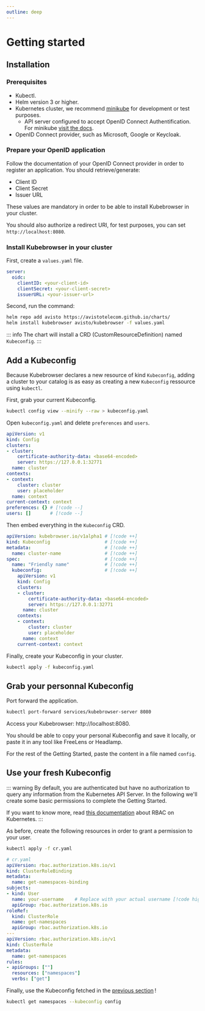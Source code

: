 ```yaml
---
outline: deep
---
```


# Getting started
## Installation
### Prerequisites

- Kubectl.
- Helm version 3 or higher.
- Kubernetes cluster, we recommend [minikube](https://minikube.sigs.k8s.io/docs/) for development or test purposes.
  - API server configured to accept OpenID Connect Authentification. For minikube [visit the docs](https://minikube.sigs.k8s.io/docs/tutorials/openid_connect_auth/).
- OpenID Connect provider, such as Microsoft, Google or Keycloak.

### Prepare your OpenID application

Follow the documentation of your OpenID Connect provider in order to register an application. You should retrieve/generate:

- Client ID
- Client Secret
- Issuer URL

These values are mandatory in order to be able to install Kubebrowser in your cluster.

You should also authorize a redirect URI, for test purposes, you can set `http://localhost:8080`.

### Install Kubebrowser in your cluster

First, create a `values.yaml` file.

```yaml
server:
  oidc:
    clientID: <your-client-id>
    clientSecret: <your-client-secret>
    issuerURL: <your-issuer-url>
```
Second, run the command:

```sh
helm repo add avisto https://avistotelecom.github.io/charts/
helm install kubebrowser avisto/kubebrowser -f values.yaml
```

::: info
The chart will install a CRD (CustomResourceDefinition) named `Kubeconfig`.
:::

## Add a Kubeconfig

Because Kubebrowser declares a new resource of kind `Kubeconfig`, adding a cluster to your catalog is as easy as creating a new `Kubeconfig` ressource using `kubectl`.

First, grab your current Kubeconfig.

```sh
kubectl config view --minify --raw > kubeconfig.yaml
```

Open `kubeconfig.yaml` and delete `preferences` and `users`.

```yaml
apiVersion: v1
kind: Config
clusters:
- cluster:
    certificate-authority-data: <base64-encoded>
    server: https://127.0.0.1:32771
  name: cluster
contexts:
- context:
    cluster: cluster
    user: placeholder
  name: context
current-context: context
preferences: {} # [!code --]
users: []       # [!code --]
```

Then embed everything in the `Kubeconfig` CRD.

```yaml
apiVersion: kubebrowser.io/v1alpha1 # [!code ++]
kind: Kubeconfig                    # [!code ++]
metadata:                           # [!code ++]
  name: cluster-name                # [!code ++]
spec:                               # [!code ++]
  name: "Friendly name"             # [!code ++]
  kubeconfig:                       # [!code ++]
    apiVersion: v1
    kind: Config
    clusters:
    - cluster:
        certificate-authority-data: <base64-encoded>
        server: https://127.0.0.1:32771
      name: cluster
    contexts:
    - context:
        cluster: cluster
        user: placeholder
      name: context
    current-context: context
```

Finally, create your Kubeconfig in your cluster.

```sh
kubectl apply -f kubeconfig.yaml
```

## Grab your personnal Kubeconfig

Port forward the application.

```sh
kubectl port-forward services/kubebrowser-server 8080
```

Access your Kubebrowser: http://localhost:8080.

You should be able to copy your personal Kubeconfig and save it locally, or paste it in any tool like FreeLens or Headlamp.

For the rest of the Getting Started, paste the content in a file named `config`.

## Use your fresh Kubeconfig

::: warning
By default, you are authenticated but have no authorization to query any information from the Kubernetes API Server. In the following we'll create some basic permissions to complete the Getting Started.

If you want to know more, read [this documentation](https://kubernetes.io/docs/reference/access-authn-authz/rbac) about RBAC on Kubernetes.
:::

As before, create the following resources in order to grant a permission to your user.
```sh
kubectl apply -f cr.yaml
```
```yaml
# cr.yaml
apiVersion: rbac.authorization.k8s.io/v1
kind: ClusterRoleBinding
metadata:
  name: get-namespaces-binding
subjects:
- kind: User
  name: your-username    # Replace with your actual username [!code highlight]
  apiGroup: rbac.authorization.k8s.io
roleRef:
  kind: ClusterRole
  name: get-namespaces
  apiGroup: rbac.authorization.k8s.io
---
apiVersion: rbac.authorization.k8s.io/v1
kind: ClusterRole
metadata:
  name: get-namespaces
rules:
- apiGroups: [""]
  resources: ["namespaces"]
  verbs: ["get"]
```

Finally, use the Kubeconfig fetched in the [previous section](#grab-your-personnal-kubeconfig) !

```sh
kubectl get namespaces --kubeconfig config
```
